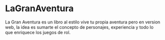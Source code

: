 # LaGranAventura

La Gran Aventura es un  libro al estilo vive tu propia aventura pero en version web, la idea es sumarte el concepto de personajes, experiencia y todo lo que enriquece los juegos de rol.
